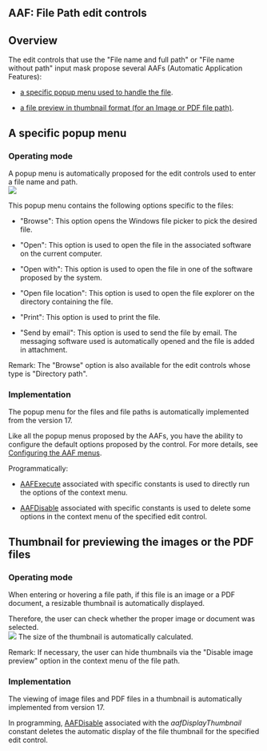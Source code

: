 


## AAF: File Path edit controls
			



<a name="NOTE1"></a>
<a name="NOTE1_1"></a>


## Overview
<a name="overview_ELTTEXTE000134"></a>
The edit controls that use the "File name and full path" or "File name without path" input mask propose several AAFs (Automatic Application Features): 

- [a specific popup menu used to handle the file](#NOTE2_1). 

- [a file preview in thumbnail format (for an Image or PDF file path)](#NOTE3_1).  




<a name="NOTE2"></a>
<a name="NOTE2_1"></a>


## A specific popup menu
<a name="specific_popup_menu_ELTTEXTE000158"></a>


### Operating mode
<a name="operating_mode_ELTPARAGRAPHE000025"></a>

A popup menu is automatically proposed for the edit controls used to enter a file name and path. <br>![](https://doc.pcsoft.fr/en-US/images/image.awp?langid=3&name=faa_Chemin_de_fichier%20-%20HC%20N%B0002.gif)


This popup menu contains the following options specific to the files: 

- "Browse": This option opens the Windows file picker to pick the desired file. 

- "Open": This option is used to open the file in the associated software on the current computer. 

- "Open with": This option is used to open the file in one of the software proposed by the system. 

- "Open file location": This option is used to open the file explorer on the directory containing the file. 

- "Print": This option is used to print the file. 

- "Send by email": This option is used to send the file by email. The messaging software used is automatically opened and the file is added in attachment. 




Remark: The "Browse" option is also available for the edit controls whose type is "Directory path".


### Implementation
<a name="implementation_ELTPARAGRAPHE000046"></a>

The popup menu for the files and file paths is automatically implemented from the version 17. 

Like all the popup menus proposed by the AAFs, you have the ability to configure the default options proposed by the control. For more details, see [Configuring the AAF menus](../Editeurs/2010040.md). 

Programmatically: 

- [AAFExecute](../WDLang1/1000022099.md) associated with specific constants is used to directly run the options of the context menu.

- [AAFDisable](../WDLang1/1000022018.md) associated with specific constants is used to delete some options in the context menu of the specified edit control.




<a name="NOTE3"></a>
<a name="NOTE3_1"></a>


## Thumbnail for previewing the images or the PDF files
<a name="thumbnail_for_previewing_the_images_the_pdf_files_ELTTEXTE000188"></a>


### Operating mode
<a name="operating_mode_ELTPARAGRAPHE000069"></a>

When entering or hovering a file path, if this file is an image or a PDF document, a resizable thumbnail is automatically displayed. 

Therefore, the user can check whether the proper image or document was selected. <br>![](https://doc.pcsoft.fr/en-US/images/image.awp?langid=3&name=faa_Chemin_de_fichier%20-%20HC%20N%B0001.gif)
 The size of the thumbnail is automatically calculated. 

Remark: If necessary, the user can hide thumbnails via the "Disable image preview" option in the context menu of the file path. 


### Implementation
<a name="implementation_ELTPARAGRAPHE000080"></a>

The viewing of image files and PDF files in a thumbnail is automatically implemented from version 17. 

In programming, [AAFDisable](../WDLang1/1000022018.md) associated with the *aafDisplayThumbnail* constant deletes the automatic display of the file thumbnail for the specified edit control.


